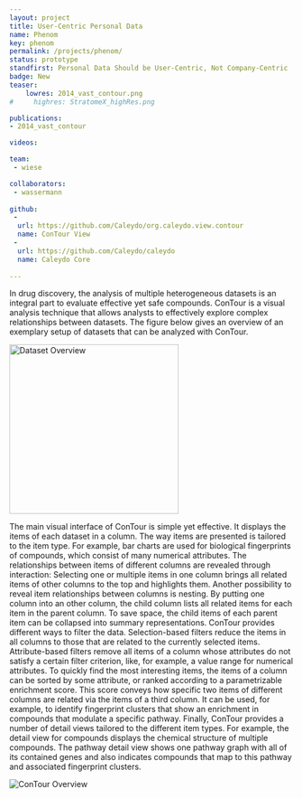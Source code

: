 ```yaml
---
layout: project
title: User-Centric Personal Data
name: Phenom
key: phenom
permalink: /projects/phenom/
status: prototype
standfirst: Personal Data Should be User-Centric, Not Company-Centric
badge: New
teaser: 
    lowres: 2014_vast_contour.png
#     highres: StratomeX_highRes.png

publications:
- 2014_vast_contour

videos:

team:
 - wiese

collaborators:
 - wassermann 
 
github:
 - 
  url: https://github.com/Caleydo/org.caleydo.view.contour
  name: ConTour View
 - 
  url: https://github.com/Caleydo/caleydo
  name: Caleydo Core
 
---
```


In drug discovery, the analysis of multiple heterogeneous datasets is an integral part to evaluate effective yet safe compounds. ConTour is a visual analysis technique that allows analysts to effectively explore complex relationships between datasets. The figure below gives an overview of an exemplary setup of datasets that can be analyzed with ConTour.

<img src="{{site.baseurl}}/assets/images/projects/contour_data_graph.png" alt="Dataset Overview" style="width: 300px;"/>

The main visual interface of ConTour is simple yet effective. It displays the items of each dataset in a column. The way items are presented is tailored to the item type. For example, bar charts are used for biological fingerprints of compounds, which consist of many numerical attributes. The relationships between items of different columns are revealed through interaction: Selecting one or multiple items in one column brings all related items of other columns to the top and highlights them. Another possibility to reveal item relationships between columns is nesting. By putting one column into an other column, the child column lists all related items for each item in the parent column. To save space, the child items of each parent item can be collapsed into summary representations.
ConTour provides different ways to filter the data. Selection-based filters reduce the items in all columns to those that are related to the currently selected items. Attribute-based filters remove all items of a column whose attributes do not satisfy a certain filter criterion, like, for example, a value range for numerical attributes.
To quickly find the most interesting items, the items of a column can be sorted by some attribute, or ranked according to a parametrizable enrichment score. This score conveys how specific two items of different columns are related via the items of a third column. It can be used, for example, to identify fingerprint clusters that show an enrichment in compounds that modulate a specific pathway.
Finally, ConTour provides a number of detail views tailored to the different item types. For example, the detail view for compounds displays the chemical structure of multiple compounds. The pathway detail view shows one pathway graph with all of its contained genes and also indicates compounds that map to this pathway and associated fingerprint clusters.

![ConTour Overview]({{site.baseurl}}/assets/images/projects/contour_explained.png)

